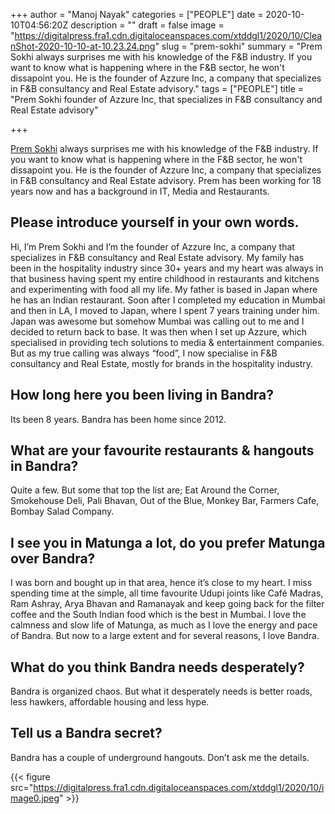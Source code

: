 +++
author = "Manoj Nayak"
categories = ["PEOPLE"]
date = 2020-10-10T04:56:20Z
description = ""
draft = false
image = "https://digitalpress.fra1.cdn.digitaloceanspaces.com/xtddgl1/2020/10/CleanShot-2020-10-10-at-10.23.24.png"
slug = "prem-sokhi"
summary = "Prem Sokhi always surprises me with his knowledge of the F&B industry. If you want to know what is happening where in the F&B sector, he won't dissapoint you. He is the founder of Azzure Inc, a company that specializes in F&B consultancy and Real Estate advisory."
tags = ["PEOPLE"]
title = "Prem Sokhi founder of Azzure Inc, that specializes in F&B consultancy and Real Estate advisory"

+++


[Prem Sokhi](https://www.linkedin.com/in/premsokhi/) always surprises me with his knowledge of the F&B industry. If you want to know what is happening where in the F&B sector, he won't dissapoint you. He is the founder of Azzure Inc, a company that specializes in F&B consultancy and Real Estate advisory. Prem has been working for 18 years now and has a background in IT, Media and Restaurants.

## Please introduce yourself in your own words.

Hi, I’m Prem Sokhi and I’m the founder of Azzure Inc, a company that specializes in F&B consultancy and Real Estate advisory. My family has been in the hospitality industry since 30+ years and my heart was always in that business having spent my entire childhood in restaurants and kitchens and experimenting with food all my life. My father is based in Japan where he has an Indian restaurant. Soon after I completed my education in Mumbai and then in LA, I moved to Japan, where I spent 7 years training under him. Japan was awesome but somehow Mumbai was calling out to me and I decided to return back to base. It was then when I set up Azzure, which specialised in providing tech solutions to media & entertainment companies. But as my true calling was always “food”, I now specialise in F&B consultancy and Real Estate, mostly for brands in the hospitality industry.

## How long here you been living in Bandra?

Its been 8 years. Bandra has been home since 2012.

## What are your favourite restaurants & hangouts in Bandra?

Quite a few. But some that top the list are; Eat Around the Corner, Smokehouse Deli, Pali Bhavan, Out of the Blue, Monkey Bar, Farmers Cafe, Bombay Salad Company.

## I see you in Matunga a lot, do you prefer Matunga over Bandra?

I was born and bought up in that area, hence it’s close to my heart. I miss spending time at the simple, all time favourite Udupi joints like Café Madras, Ram Ashray, Arya Bhavan and Ramanayak and keep going back for the filter coffee and the South Indian food which is the best in Mumbai. I love the calmness and slow life of Matunga, as much as I love the energy and pace of Bandra. But now to a large extent and for several reasons, I love Bandra.

## What do you think Bandra needs desperately?

Bandra is organized chaos. But what it desperately needs is better roads, less hawkers, affordable housing and less hype.

## Tell us a Bandra secret?

Bandra has a couple of underground hangouts. Don’t ask me the details.

{{< figure src="https://digitalpress.fra1.cdn.digitaloceanspaces.com/xtddgl1/2020/10/image0.jpeg" >}}



